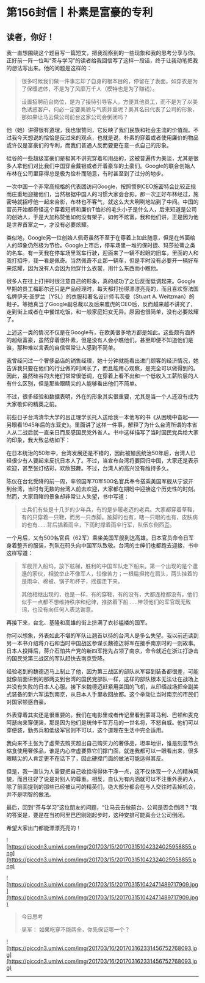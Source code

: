 # 第156封信丨朴素是富豪的专利

## 读者，你好！

我一直想围绕这个题目写一篇短文，把我观察到的一些现象和我的思考分享与你。正好前一阵一位叫“茶与学习”的读者给我回信写了这样一段话，终于让我动笔把我的想法写出来。他的问题是这样的：

> 很多时候我们做一件事忘却了自身的根本目的，停留在了表面。如穿衣是为了保暖遮体，不是为了风靡万千人（模特也是为了赚钱）。
> 
> 
> 
> 设置招聘前台岗位，是为了接待引导客人，方便其他员工，而不是为了以美色诱惑客户，何必一定要美貌与气质并重呢？美其名曰代表了公司的形象，那如果让马云做公司前台这家公司会倒闭吗？

他（她）讲得很有道理，我也很赞同，它反映了我们民族和社会主流的价值观。不过我今天想说的恰恰是反过来的观点，也就是说，朴素的穿着或者使用廉价的物品或许仅是富豪们的专利，而我们普通人反而要更在意一点自己的形象。

硅谷的一些超级富豪们是极其不讲究穿着和用品的，这被普遍传为美谈，尤其是很多人拿他们对比我们中国穿金戴银或者开着豪车的土豪们。Google的联合创始人布林在公司里穿得总是极为俭朴而随意，有时甚至到了过分的地步。

一次中国一个非常高规格的代表团访问Google，按照惯例CEO施密特会比较正规而庄重地迎接他们，当然根据中国人的习惯大家会合影。那一次正好布林经过，施密特就招呼他一起来合影，布林也不客气，就这么大大咧咧地站到了中间。中国的官员开始都奇怪这个穿着短裤和廉价T恤衫的毛头小子是什么人，后来知道是公司的创始人，于是大加称赞他如何没有架子，如何不炫富。我和他们讲，正是因为他是世界首富之一，才没有必要炫耀。

类似地，Google另一位创始人佩奇虽然不至于在穿着上如此随意，但是在外面给人的印象仍然极为节俭。Google上市后，停车场里一堆的保时捷、玛莎拉蒂之类的名车。有一天我在停车场里驾车行驶，迎面来了一辆不起眼的旧车，里面的人和我打招呼，我一看是佩奇。当然佩奇不止那一辆车，但是平时没有必要开一辆好车来炫耀，因为没有人会因为他穿什么衣裳，用什么东西而小瞧他。

很多人在往上打拼时很注意自己的形象，真的成功了之后反而低调起来。Google早期的员工梅耶尔还只是产品经理时，每天都打扮得漂漂亮亮的，而且喜欢穿法国名牌伊夫·圣罗兰（YSL）的衣服和著名设计师韦茨曼（Stuart A. Weitzman）的鞋子。等她真当了Google副总裁以及后来雅虎的CEO后，反而越来越不讲究了，走到街上或者在中餐馆吃饭，和一般家庭妇女无异。原因也很简单，没有必要炫耀了。

上述这一类的情况不仅是在Google有，在欧美很多地方都是如此。这些颇有涵养的超级富豪，虽然穿着很朴素，但是没有人会小瞧他们。甚至即便不知道他们是谁，那种难以言表的自信常常让人感到不简单。

我曾经问过一个奢侈品店的销售经理，她十分钟就能看出进门顾客的经济情况，她告诉我只要在他们的行业做的时间长了，而且能用心观察，是完全可以做得到的。因此，虽然硅谷的大佬们常常很低调，在穿着上看不出和一个低收入工薪阶层的人有什么区别，但是那些眼睛尖的人能够看出他们不简单。

不过，很多经验和数据表明，外在的形象其实很重要，尤其是当一个人还没有成为大家敬仰的精英之前。

前些日子台湾清华大学的吕正理学长托人送给我一本他写的书《从困境中奋起——另眼看1945年后的东亚史》。里面讲了这样一件事，解释了为什么台湾所谓的本省人从二战后就一直亲日而反感国民党外省人。书中这样描写了当时国民党兵给大家的印象，我大致总结如下：

在日本统治的50年中，台湾发展还是不错的，因此被殖民统治50年后，台湾人已经很少有人要起来反抗日本人了。不过，当宣布台湾将要回归中国，大家还是表示欢迎，甚至张灯结彩，欢欣鼓舞。不过，台湾人的高兴没有维持多久。

陈仪在台北受降的前一周，率领国军70军500名官兵奉令搭乘美国军舰从宁波开到台湾，当时有无数的台湾人前去欢迎，大家都在期盼中迎接这个历史性的时刻。然而，大家目睹的景象却非常让人失望，书中写道：

> 士兵们有些是十几岁的少年兵，有的是步履老迈的老兵。大家都穿着草鞋，有的只穿着一只鞋，而另一只赤脚。跛脚的也有，瞎一只眼的也有，皮肤病的也有……背后插着雨伞，下雨时撑着雨伞行军，队伍东倒西歪。

一个月后，又有500名官兵（62军）乘坐美国军舰到达高雄。日本官员命令日军身着整齐的服装，列队在码头向中国军队致敬。台湾的士绅们也都跑去迎接，书中这样写道：

> 军舰开入船坞，放下舷梯，胜利的中国军队走下船来。第一个出现的是个邋遢的家伙，相貌举止不像军人，较像苦力；一根扁担挎在肩头，两头挂着的是雨伞、棉被、锅子和杯子，摇摆走下来。
> 
> 
> 
> 其他相继出现的，也是一样，有的穿鞋，有的没有，大都连枪都没有。他们似乎一点都不想维持秩序和纪律，推挤着下船……带领他们的军官既无致词，也没有向任何人表达谢意。

再接下来，台北、基隆和高雄的街上挤满了衣衫褴褛的国军。

你可以想象，外表如此不堪的军队让翘首以待的台湾人是多么失望。我以前还读到另一本书介绍蒋介石和当时中国战区参谋长魏德迈将军在接手南京时的一则故事。日本人投降后，蒋介石怕共产党的新四军抢先占领了南京，命令就近在浙江打游击的国民党第三战区的军队赶快去南京受降。

经验老到的魏德迈马上制止了他，因为第三战区的部队从军容到装备都很差，可能就像前面讲到的那两支到台湾的国民党部队一样，这样的部队根本无法让在战场上并没有失败的日本人心服。接下来魏德迈赶紧用美国的飞机，从印缅战场把全副美式装备的新六军运到南京，从日本人手里收回故都。这个举动让当时南京的市民们对国家顿感自豪。

外表穿着其实还是很重要的。我们在电影里或者传记里看到蒙哥马利、巴顿和麦克阿瑟向来穿便装，那是因为他们是统帅千军万马的一世名将，不怒自威。他们可以穿便装，勤务兵和低级军官则不可以，这个道理在生活中完全适用。

我向来不主张为了虚荣去购买超出自己购买力的奢侈品，坦率地讲，谁是刻意节衣缩食使用奢侈品，谁是内心空虚要靠它们撑门面，就连我都可以一眼看出来，很多眼睛尖的人肯定更不在话下了，因此硬撑门面的做法可能适得其反。

但是，我一直认为人需要把自己收拾得得体干净一点，这不仅体现一个人的精神风貌，而且往好了说是对别人的尊重。相反，自认为有内涵就可以不注重外表的人，除了前面提到的那些已经被认可的精英们，绝大部分都会在与人交往时丢掉机会，并不是明智的做法。

最后，回到“茶与学习”这位朋友的问题，“让马云去做前台，公司是否会倒闭？”我的答案是，要是在当初阿里巴巴刚刚起步时，这种安排可能真会让公司倒闭。

希望大家出门都能漂漂亮亮的！

![https://piccdn3.umiwi.com/img/201703/15/201703151042324025958855.png](https://piccdn3.umiwi.com/img/201703/15/201703151042324025958855.png)

![https://piccdn3.umiwi.com/img/201703/15/201703151042471489717909.jpg](https://piccdn3.umiwi.com/img/201703/15/201703151042471489717909.jpg)

> 今日思考
> 
> 吴军： 如果吃穿不能两全，你先保证哪一个？

![https://piccdn3.umiwi.com/img/201703/16/201703162331456752768093.jpg](https://piccdn3.umiwi.com/img/201703/16/201703162331456752768093.jpg)

---
